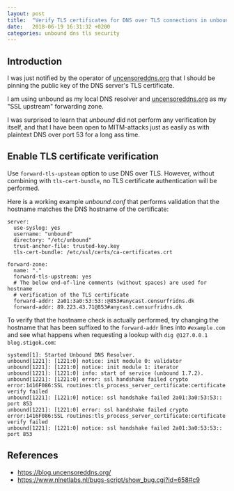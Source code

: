 ```yaml
---
layout: post
title:  "Verify TLS certificates for DNS over TLS connections in unbound"
date:   2018-06-19 16:31:32 +0200
categories: unbound dns tls security
---
```


## Introduction

I was just notified by the operator of [uncensoreddns.org][] that I should be
pinning the public key of the DNS server's TLS certificate.

I am using unbound as my local DNS resolver and [uncensoreddns.org][] as my
"SSL upstream" forwarding zone.

I was surprised to learn that *unbound* did not perform any verification
by itself, and that I have been open to MITM-attacks just as easily as with
plaintext DNS over port 53 for a long ass time.

## Enable TLS certificate verification

Use `forward-tls-upsteam` option to use DNS over TLS. However, without
combining with `tls-cert-bundle`, no TLS certificate authentication will be
performed.

Here is a working example *unbound.conf* that performs validation that the
hostname matches the DNS hostname of the certificate:

```
server:
  use-syslog: yes
  username: "unbound"
  directory: "/etc/unbound"
  trust-anchor-file: trusted-key.key
  tls-cert-bundle: /etc/ssl/certs/ca-certificates.crt

forward-zone:
  name: "."
  forward-tls-upstream: yes
  # The below end-of-line comments (without spaces) are used for hostname
  # verification of the TLS certificate
  forward-addr: 2a01:3a0:53:53::@853#anycast.censurfridns.dk
  forward-addr: 89.223.43.71@853#anycast.censurfridns.dk
```

To verify that the hostname check is actually performed, try changing the
hostname that has been suffixed to the `forward-addr` lines into `#example.com`
and see what happens when requesting a lookup with
`dig @127.0.0.1 blog.stigok.com`:

```
systemd[1]: Started Unbound DNS Resolver.
unbound[1221]: [1221:0] notice: init module 0: validator
unbound[1221]: [1221:0] notice: init module 1: iterator
unbound[1221]: [1221:0] info: start of service (unbound 1.7.2).
unbound[1221]: [1221:0] error: ssl handshake failed crypto error:1416F086:SSL routines:tls_process_server_certificate:certificate verify failed
unbound[1221]: [1221:0] notice: ssl handshake failed 2a01:3a0:53:53:: port 853
unbound[1221]: [1221:0] error: ssl handshake failed crypto error:1416F086:SSL routines:tls_process_server_certificate:certificate verify failed
unbound[1221]: [1221:0] notice: ssl handshake failed 2a01:3a0:53:53:: port 853
```

## References
- https://blog.uncensoreddns.org/
- https://www.nlnetlabs.nl/bugs-script/show_bug.cgi?id=658#c9

[uncensoreddns.org]: https://uncensoreddns.org

